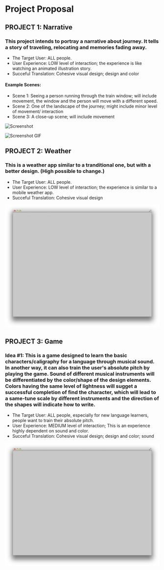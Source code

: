 # Project Proposal

## PROJECT 1: Narrative

### This project intends to portray a narrative about journey. It tells a story of traveling, relocating and memories fading away. 

* The Target User: ALL people.
* User Experience: LOW level of interaction; the experience is like watching an animated illustration story. 
* Succeful Translation: Cohesive visual design; design and color

#### Example Scenes:

* Scene 1: Seeing a person running through the train window; will include movement, the window and the person will move with a different speed. <This is the starting scene of the narrative.>
* Scene 2: One of the landscape of the journey; might include minor level of movement/ interaction
* Scene 3: A close-up scene; will include movement

![Screenshot](OpenFrameWorks/Others/projectNarrative.png)


![Screenshot GIF](narrative.gif)

## PROJECT 2: Weather

### This is a weather app similar to a tranditional one, but with a better design. (High possible to change.)

* The Target User: ALL people.
* User Experience: LOW level of interaction; the experience is similar to a mobile weather app. 
* Succeful Translation: Cohesive visual design

![Screenshot of emptyExample](emptyExample.png)


## PROJECT 3: Game 

### Idea #1: This is a game designed to learn the basic characters/caligraphy for a language through musical sound. In another way, it can also train the user's absolute pitch by playing the game. Sound of different musical instruments will be differentiated by the color/shape of the design elements. Colors having the same level of lightness will sugget a successful completion of find the character, which will lead to a same-tune scale by different instruments and the direction of the shapes will indicate how to write. 

* The Target User: ALL people, especially for new language learners, people want to train their absolute pitch.
* User Experience: MEDIUM level of interaction; This is an experience highly dependent on sound and color. 
* Succeful Translation: Cohesive visual design; design and color; sound

![Screenshot of emptyExample](emptyExample.png)


